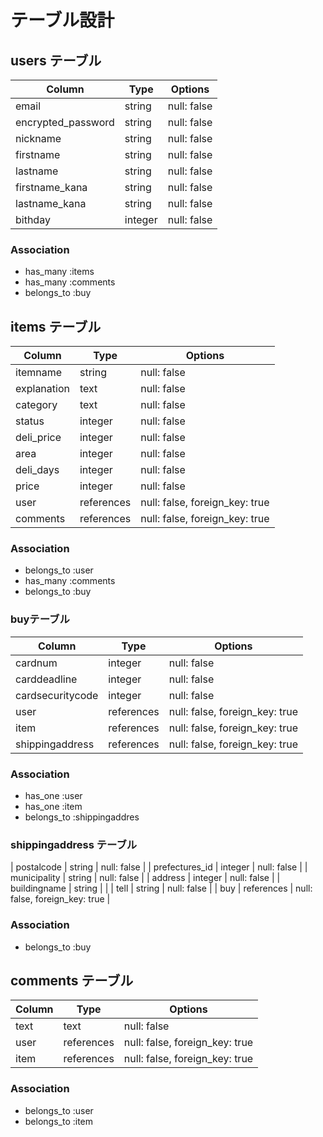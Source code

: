 # テーブル設計


## users テーブル

| Column             | Type         | Options     |
| ------------------ | ------------ | ----------- |
| email              | string       | null: false |
| encrypted_password | string       | null: false | 
| nickname           | string       | null: false |
| firstname          | string       | null: false |
| lastname           | string       | null: false |
| firstname_kana     | string       | null: false |
| lastname_kana      | string       | null: false |
| bithday            | integer      | null: false |

### Association

- has_many :items
- has_many :comments
- belongs_to :buy




## items テーブル

| Column      | Type       | Options                        |
| ----------- | ---------- | ------------------------------ |
| itemname    | string     | null: false                    |
| explanation | text       | null: false                    |
| category    | text       | null: false                    |
| status      | integer    | null: false                    |
| deli_price  | integer    | null: false                    |
| area        | integer    | null: false                    |
| deli_days   | integer    | null: false                    |
| price       | integer    | null: false                    |
| user        | references | null: false, foreign_key: true |
| comments    | references | null: false, foreign_key: true |


### Association

- belongs_to :user
- has_many :comments
- belongs_to :buy



### buyテーブル

| Column           | Type       | Options                        |
| ---------------- | ---------- | ------------------------------ |
| cardnum          | integer    | null: false                    |
| carddeadline     | integer    | null: false                    |
| cardsecuritycode | integer    | null: false                    |
| user             | references | null: false, foreign_key: true |
| item             | references | null: false, foreign_key: true |
| shippingaddress  | references | null: false, foreign_key: true |

### Association

- has_one :user
- has_one :item
- belongs_to :shippingaddres


### shippingaddress テーブル

| postalcode       | string     | null: false                    |
| prefectures_id   | integer    | null: false                    |
| municipality     | string     | null: false                    |
| address          | integer    | null: false                    |
| buildingname     | string     |                                |
| tell             | string     | null: false                    |
| buy              | references | null: false, foreign_key: true |

### Association

- belongs_to :buy



## comments テーブル

| Column    | Type       | Options                        |
| --------- | ---------- | ------------------------------ |
| text      | text       | null: false                    |
| user      | references | null: false, foreign_key: true |
| item      | references | null: false, foreign_key: true |

### Association

- belongs_to :user
- belongs_to :item